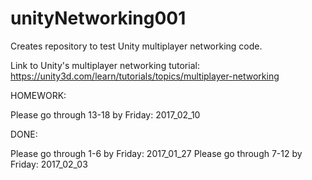 # unityNetworking001

Creates repository to test Unity multiplayer networking code.

Link to Unity's multiplayer networking tutorial:
https://unity3d.com/learn/tutorials/topics/multiplayer-networking

HOMEWORK:

Please go through 13-18 by Friday: 2017_02_10

DONE:

Please go through 1-6 by Friday: 2017_01_27
Please go through 7-12 by Friday: 2017_02_03
